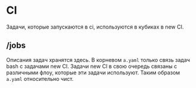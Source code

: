 # CI

Задачи, которые запускаются в ci, используются в кубиках в new CI.

## /jobs
Описания задач хранятся здесь.
В корневом `a.yaml` только связь задач bash с задачами new CI.
Задачи new CI в свою очередь связаны с различными флоу, которые эти задачи используют.
Таким образом `a.yaml` относительно чист.
